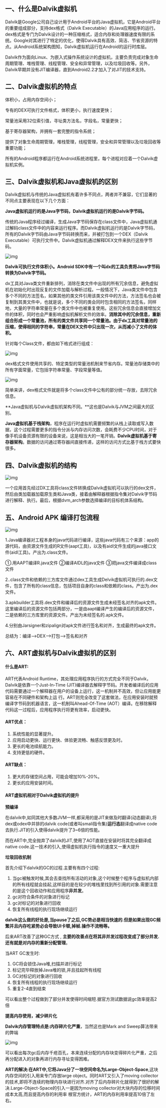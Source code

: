## 一、什么是Dalvik虚拟机

Dalvik是Google公司自己设计用于Android平台的Java虚拟机，它是Android平台的重要组成部分，支持dex格式（Dalvik Executable）的Java应用程序的运行。dex格式是专门为Dalvik设计的一种压缩格式，适合内存和处理器速度有限的系统。Google对其进行了特定的优化，使得Dalvik具有高效、简洁、节省资源的特点。从Android系统架构图知，Dalvik虚拟机运行在Android的运行时库层。

Dalvik作为面向Linux、为嵌入式操作系统设计的虚拟机，主要负责完成对象生命周期管理、堆栈管理、线程管理、安全和异常管理，以及垃圾回收等。另外，Dalvik早期并没有JIT编译器，直到Android2.2才加入了对JIT的技术支持。

## 二、Dalvik虚拟机的特点

体积小，占用内存空间小；

专有的DEX可执行文件格式，体积更小，执行速度更快；

常量池采用32位索引值，寻址类方法名，字段名，常量更快；

基于寄存器架构，并拥有一套完整的指令系统；

提供了对象生命周期管理，堆栈管理，线程管理，安全和异常管理以及垃圾回收等重要功能；

所有的Android程序都运行在Android系统进程里，每个进程对应着一个Dalvik虚拟机实例。

## 三、Dalvik虚拟机和Java虚拟机的区别

Dalvik虚拟机与传统的Java虚拟机有着许多不同点，两者并不兼容，它们显著的不同点主要表现在以下几个方面：

**Java虚拟机运行的是Java字节码，Dalvik虚拟机运行的是Dalvik字节码。**

传统的Java程序经过编译，生成Java字节码保存在class文件中，Java虚拟机通过解码class文件中的内容来运行程序。而Dalvik虚拟机运行的是Dalvik字节码，所有的Dalvik字节码由Java字节码转换而来，并被打包到一个DEX（Dalvik Executable）可执行文件中。Dalvik虚拟机通过解释DEX文件来执行这些字节码。

![img](http://upload-images.jianshu.io/upload_images/3985563-9deada32508b8ee5.png?imageMogr2/auto-orient/strip%7CimageView2/2/w/1240)

**Dalvik可执行文件体积小。Android SDK中有一个叫dx的工具负责将Java字节码转换为Dalvik字节码。**

dx工具对Java类文件重新排列，消除在类文件中出现的所有冗余信息，避免虚拟机在初始化时出现反复的文件加载与解析过程。一般情况下，Java类文件中包含多个不同的方法签名，如果其他的类文件引用该类文件中的方法，方法签名也会被复制到其类文件中，也就是说，多个不同的类会同时包含相同的方法签名，同样地，大量的字符串常量在多个类文件中也被重复使用。这些冗余信息会直接增加文件的体积，同时也会严重影响虚拟机解析文件的效率。**消除其中的冗余信息，重新组合形成一个常量池，所有的类文件共享同一个常量池。由于dx工具对常量池的压缩，使得相同的字符串，常量在DEX文件中只出现一次，从而减小了文件的体积。**

针对每个Class文件，都由如下格式进行组成：

![img](http://upload-images.jianshu.io/upload_images/3985563-1cbefe93f659ab2a.png?imageMogr2/auto-orient/strip%7CimageView2/2/w/1240)

dex格式文件使用共享的、特定类型的常量池机制来节省内存。常量池存储类中的所有字面常量，它包括字符串常量、字段常量等值。

![img](http://upload-images.jianshu.io/upload_images/3985563-6b35135f3f4a35a9.png?imageMogr2/auto-orient/strip%7CimageView2/2/w/1240)

简单来讲，dex格式文件就是将多个class文件中公有的部分统一存放，去除冗余信息。

**Java虚拟机与Dalvik虚拟机架构不同。**这也是Dalvik与JVM之间最大的区别。

**Java虚拟机基于栈架构**，程序在运行时虚拟机需要频繁的从栈上读取或写入数据，这个过程需要更多的指令分派与内存访问次数，会耗费不少CPU时间，对于像手机设备资源有限的设备来说，这是相当大的一笔开销。**Dalvik虚拟机基于寄存器架构**。数据的访问通过寄存器间直接传递，这样的访问方式比基于栈方式要快很多。

## 四、Dalvik虚拟机的结构

![img](http://upload-images.jianshu.io/upload_images/3985563-4da3de576e6a045d.png?imageMogr2/auto-orient/strip%7CimageView2/2/w/1240)

一个应用首先经过DX工具将class文件转换成Dalvik虚拟机可以执行的dex文件，然后由类加载器加载原生类和Java类，接着由解释器根据指令集对Dalvik字节码进行解释、执行。最后，根据dvm_arch参数选择编译的目标机体系结构。

## 五、Android APK 编译打包流程

![img](http://upload-images.jianshu.io/upload_images/3985563-cdba319dab32d0c7.png?imageMogr2/auto-orient/strip%7CimageView2/2/w/1240)

1.Java编译器对工程本身的java代码进行编译，这些java代码有三个来源：app的源代码，由资源文件生成的R文件(aapt工具)，以及有aidl文件生成的java接口文件(aidl工具)。产出为.class文件。

①.用AAPT编译R.java文件
②编译AIDL的java文件
③把java文件编译成class文件

2..class文件和依赖的三方库文件通过dex工具生成Delvik虚拟机可执行的.dex文件，包含了所有的class信息，包括项目自身的class和依赖的class。产出为.dex文件。

3.apkbuilder工具将.dex文件和编译后的资源文件生成未经签名对齐的apk文件。这里编译后的资源文件包括两部分，一是由aapt编译产生的编译后的资源文件，二是依赖的三方库里的资源文件。产出为未经签名的.apk文件。

4.分别由Jarsigner和zipalign对apk文件进行签名和对齐，生成最终的apk文件。

总结为：编译-->DEX-->打包-->签名和对齐

## 六、ART虚拟机与Dalvik虚拟机的区别

#### 什么是ART:

ART代表Android Runtime，其处理应用程序执行的方式完全不同于Dalvik，Dalvik是依靠一个Just-In-Time (JIT)编译器去解释字节码。开发者编译后的应用代码需要通过一个解释器在用户的设备上运行，这一机制并不高效，但让应用能更容易在不同硬件和架构上运 行。ART则完全改变了这套做法，在应用安装时就预编译字节码到机器语言，这一机制叫Ahead-Of-Time (AOT）编译。在移除解释代码这一过程后，应用程序执行将更有效率，启动更快。

#### ART优点：

1. 系统性能的显著提升。
2. 应用启动更快、运行更快、体验更流畅、触感反馈更及时。
3. 更长的电池续航能力。
4. 支持更低的硬件。

#### ART缺点：

1. 更大的存储空间占用，可能会增加10%-20%。
2. 更长的应用安装时间。

#### ART虚拟机相对于Dalvik虚拟机的提升

**预编译**

在dalvik中,如同其他大多数JVM一样,都采用的是JIT来做及时翻译(动态翻译),将dex或odex中并排的dalvik code(或者叫smali指令集)**运行态**翻译成native code去执行.JIT的引入使得dalvik提升了3~6倍的性能。

而在ART中,完全抛弃了dalvik的JIT,使用了AOT直接在安装时将其完全翻译成native code.这一技术的引入,使得虚拟机执行指令的速度又一重大提升

**垃圾回收机制**

首先介绍下dalvik的GC的过程.主要有有四个过程:

1. 当gc被触发时候,其会去查找所有活动的对象,这个时候整个程序与虚拟机内部的所有线程就会挂起,这样目的是在较少的堆栈里找到所引用的对象.需要注意的是这个回收动作和应用程序**非并发**。
2. gc对符合条件的对象进行标记
3. gc对标记的对象进行回收
4. 恢复所有线程的执行现场继续运行

**dalvik这么做的好处是,当pause了之后,GC势必是相当快速的.但是如果出现GC频繁并且内存吃紧势必会导致UI卡顿,掉帧.操作不流畅等。**

后来ART改善了这种GC方式 , **主要的改善点在将其非并发过程改变成了部分并发.还有就是对内存的重新分配管理**。

当ART GC发生时:

1. GC将会锁住Java堆,扫描并进行标记
2. 标记完毕释放掉Java堆的锁,并且挂起所有线程
3. GC对标记的对象进行回收
4. 恢复所有线程的执行现场继续运行
5. 重复2-4直到结束

可以看出整个过程做到了部分并发使得时间缩短.据官方测试数据说gc效率提高2倍

**提高内存使用，减少碎片化**

**Dalvik内存管理特点是:内存碎片化严重**，当然这也是Mark and Sweep算法带来的弊端

![img](http://upload-images.jianshu.io/upload_images/3985563-f170d48f08992b3d.png?imageMogr2/auto-orient/strip%7CimageView2/2/w/1240)

可以看出每次gc后内存千疮百孔，本来连续分配的内存块变得碎片化严重，之后再分配进入的对象再进行内存寻址变得困难。

**ART的解决:**在ART中,它将Java分了一块空间命名为**Large-Object-Space**,这块内存空间的引入用来专门存放large object。同时ART又引入了moving collector的技术,即将不连续的物理内存块进行对齐.对齐了后内存碎片化就得到了很好的解决.Large-Object-Space的引入一是因为moving collector对大块内存的位移时间成本太高,而且提高内存的利用率
根官方统计，ART的内存利用率提高10倍了左右。